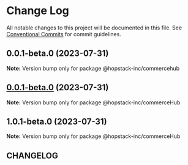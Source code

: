 # Change Log

All notable changes to this project will be documented in this file.
See [Conventional Commits](https://conventionalcommits.org) for commit guidelines.

## 0.0.1-beta.0 (2023-07-31)

**Note:** Version bump only for package @hopstack-inc/commercehub





## [0.0.1-beta.0](https://github.com/hopstack-inc/platform_integrations-provider-pkg/compare/@hopstack-inc/commerceHub@1.0.1-beta.0...@hopstack-inc/commerceHub@0.0.1-beta.0) (2023-07-31)

**Note:** Version bump only for package @hopstack-inc/commerceHub





## 1.0.1-beta.0 (2023-07-31)

**Note:** Version bump only for package @hopstack-inc/commerceHub





## CHANGELOG

